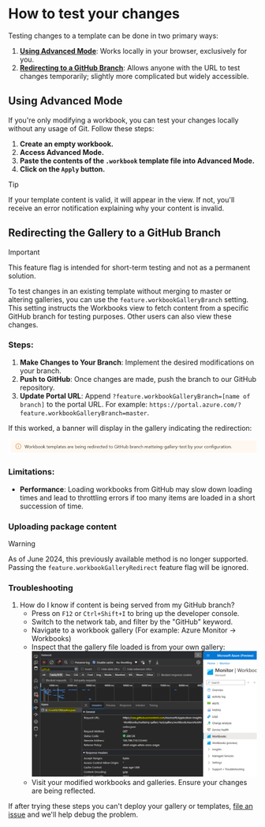 # How to test your changes

Testing changes to a template can be done in two primary ways:

1. [**Using Advanced Mode**](#using-advanced-mode): Works locally in your browser, exclusively for you.
2. [**Redirecting to a GitHub Branch**](#redirecting-the-gallery-to-a-github-branch): Allows anyone with the URL to test changes temporarily; slightly more complicated but widely accessible.

## Using Advanced Mode
If you're only modifying a workbook, you can test your changes locally without any usage of Git. Follow these steps:

1. **Create an empty workbook.**
2. **Access Advanced Mode.**
3. **Paste the contents of the `.workbook` template file into Advanced Mode.**
4. **Click on the `Apply` button.**

> [!TIP]
> If your template content is valid, it will appear in the view. If not, you'll receive an error notification explaining why your content is invalid.

## Redirecting the Gallery to a GitHub Branch
  
> [!IMPORTANT]
> This feature flag is intended for short-term testing and not as a permanent solution.

To test changes in an existing template without merging to master or altering galleries, you can use the `feature.workbookGalleryBranch` setting. This setting instructs the Workbooks view to fetch content from a specific GitHub branch for testing purposes. Other users can also view these changes.

### Steps:

1. **Make Changes to Your Branch**: Implement the desired modifications on your branch.
2. **Push to GitHub**: Once changes are made, push the branch to our GitHub repository.
3. **Update Portal URL**: Append `?feature.workbookGalleryBranch=[name of branch]` to the portal URL. For example: `https://portal.azure.com/?feature.workbookGalleryBranch=master`.
   
If this worked, a banner will display in the gallery indicating the redirection:

![Workbook gallery branch message](./Images/GalleryRedirectWarning.png)

### Limitations:

- **Performance**: Loading workbooks from GitHub may slow down loading times and lead to throttling errors if too many items are loaded in a short succession of time.

### Uploading package content
> [!WARNING]
> As of June 2024, this previously available method is no longer supported. Passing the `feature.workbookGalleryRedirect` feature flag will be ignored.

### Troubleshooting
1. How do I know if content is being served from my GitHub branch?
    - Press on `F12` or `Ctrl+Shift+I` to bring up the developer console.
    - Switch to the network tab, and filter by the "GitHub" keyword.
    - Navigate to a workbook gallery (For example: Azure Monitor -> Workbooks)
    - Inspect that the gallery file loaded is from your own gallery:
    ![Troubleshooting image](./Images/TestDeployTroubleshooting.png)
    - Visit your modified workbooks and galleries. Ensure your changes are being reflected.

If after trying these steps you can't deploy your gallery or templates, [file an issue](https://github.com/microsoft/Application-Insights-Workbooks/issues) and we'll help debug the problem.

